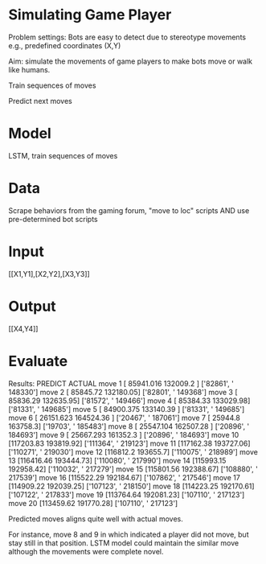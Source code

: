 # Simulating Game Player

Problem settings: Bots are easy to detect due to stereotype movements e.g., predefined coordinates (X,Y)

Aim: simulate the movements of game players to make bots move or walk like humans.

Train sequences of moves

Predict next moves

# Model
LSTM, train sequences of moves

# Data
Scrape behaviors from the gaming forum, "move to loc" scripts
AND use pre-determined bot scripts

# Input
[[X1,Y1],[X2,Y2],[X3,Y3]]

# Output
[[X4,Y4]]

# Evaluate

Results:
        PREDICT                   ACTUAL
move 1 [ 85941.016 132009.2  ] ['82861', ' 148330']
move 2 [ 85845.72 132180.05] ['82801', ' 149368']
move 3 [ 85836.29 132635.95] ['81572', ' 149466']
move 4 [ 85384.33 133029.98] ['81331', ' 149685']
move 5 [ 84900.375 133140.39 ] ['81331', ' 149685']
move 6 [ 26151.623 164524.36 ] ['20467', ' 187061']
move 7 [ 25944.8 163758.3] ['19703', ' 185483']
move 8 [ 25547.104 162507.28 ] ['20896', ' 184693']
move 9 [ 25667.293 161352.3  ] ['20896', ' 184693']
move 10 [117203.83 193819.92] ['111364', ' 219123']
move 11 [117162.38 193727.06] ['110271', ' 219030']
move 12 [116812.2 193655.7] ['110075', ' 218989']
move 13 [116416.46 193444.73] ['110080', ' 217990']
move 14 [115993.15 192958.42] ['110032', ' 217279']
move 15 [115801.56 192388.67] ['108880', ' 217539']
move 16 [115522.29 192184.67] ['107862', ' 217546']
move 17 [114909.22 192039.25] ['107123', ' 218150']
move 18 [114223.25 192170.61] ['107122', ' 217833']
move 19 [113764.64 192081.23] ['107110', ' 217123']
move 20 [113459.62 191770.28] ['107110', ' 217123']

Predicted moves aligns quite well with actual moves.

For instance, move 8 and 9 in which indicated a player did not move, but stay still in that position. LSTM model could maintain the similar move although the movements were complete novel.
